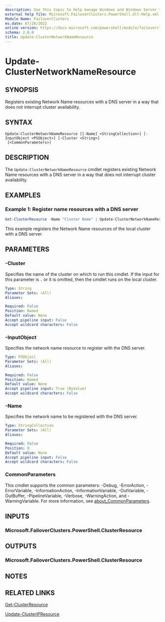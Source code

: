 ```yaml
---
description: Use this topic to help manage Windows and Windows Server technologies with Windows PowerShell.
external help file: Microsoft.FailoverClusters.PowerShell.dll-Help.xml
Module Name: FailoverClusters
ms.date: 07/26/2022
online version: https://docs.microsoft.com/powershell/module/failoverclusters/update-clusternetworknameresource?view=windowsserver2022-ps&wt.mc_id=ps-gethelp
schema: 2.0.0
title: Update-ClusterNetworkNameResource
---
```


# Update-ClusterNetworkNameResource

## SYNOPSIS
Registers existing Network Name resources with a DNS server in a way that does not interrupt cluster
availability.

## SYNTAX

```
Update-ClusterNetworkNameResource [[-Name] <StringCollection>] [-InputObject <PSObject>] [-Cluster <String>]
 [<CommonParameters>]
```

## DESCRIPTION
The `Update-ClusterNetworkNameResource` cmdlet registers existing Network Name resources with a
DNS server in a way that does not interrupt cluster availability.

## EXAMPLES

### Example 1: Register name resources with a DNS server
```powershell
Get-ClusterResource -Name "Cluster Name" | Update-ClusterNetworkNameResource
```

This example registers the Network Name resources of the local cluster with a DNS server.

## PARAMETERS

### -Cluster
Specifies the name of the cluster on which to run this cmdlet.
If the input for this parameter is `.` or it is omitted, then the cmdlet runs on the local cluster.

```yaml
Type: String
Parameter Sets: (All)
Aliases: 

Required: False
Position: Named
Default value: None
Accept pipeline input: False
Accept wildcard characters: False
```

### -InputObject
Specifies the network name resource to register with the DNS server.

```yaml
Type: PSObject
Parameter Sets: (All)
Aliases: 

Required: False
Position: Named
Default value: None
Accept pipeline input: True (ByValue)
Accept wildcard characters: False
```

### -Name
Specifies the network name to be registered with the DNS server.

```yaml
Type: StringCollection
Parameter Sets: (All)
Aliases: 

Required: False
Position: 0
Default value: None
Accept pipeline input: False
Accept wildcard characters: False
```

### CommonParameters
This cmdlet supports the common parameters: -Debug, -ErrorAction, -ErrorVariable,
-InformationAction, -InformationVariable, -OutVariable, -OutBuffer, -PipelineVariable, -Verbose,
-WarningAction, and -WarningVariable. For more information, see
[about_CommonParameters](https://go.microsoft.com/fwlink/?LinkID=113216).

## INPUTS

### Microsoft.FailoverClusters.PowerShell.ClusterResource

## OUTPUTS

### Microsoft.FailoverClusters.PowerShell.ClusterResource

## NOTES

## RELATED LINKS

[Get-ClusterResource](./Get-ClusterResource.md)

[Update-ClusterIPResource](./Update-ClusterIPResource.md)

